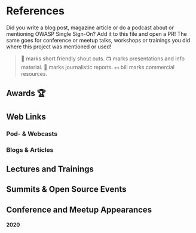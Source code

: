 # References

Did you write a blog post, magazine article or do a podcast about or
mentioning OWASP Single Sign-On? Add it to this file and open a PR! The same
goes for conference or meetup talks, workshops or trainings you did
where this project was mentioned or used!

> :mega: marks short friendly shout outs.
> :tv: marks presentations and info material.
> :newspaper: marks journalistic reports.
> :dollar: bill marks commercial resources.

## Awards :trophy:

## Web Links

### Pod- & Webcasts

### Blogs & Articles

## Lectures and Trainings

## Summits & Open Source Events

## Conference and Meetup Appearances

#### 2020